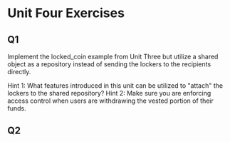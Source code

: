 # Unit Four Exercises

## Q1  

Implement the locked_coin example from Unit Three but utilize a shared object as a repository instead of sending the lockers to the recipients directly. 

Hint 1: What features introduced in this unit can be utilized to "attach" the lockers to the shared repository? 
Hint 2: Make sure you are enforcing access control when users are withdrawing the vested portion of their funds.

## Q2
